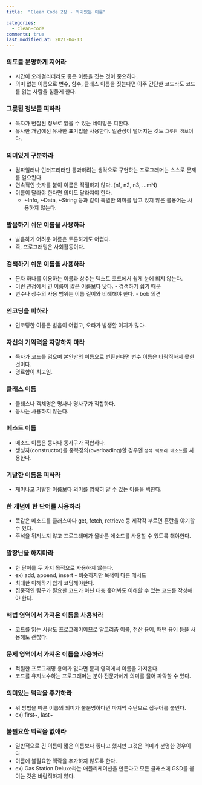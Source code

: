 ```yaml
---
title:  "Clean Code 2장 - 의미있는 이름"

categories:
  - clean-code
comments: true
last_modified_at: 2021-04-13
---
```


### 의도를 분명하게 지어라
* 시간이 오래걸리더라도 좋은 이름을 짓는 것이 중요하다.
* 의미 없는 이름으로 변수, 함수, 클래스 이름을 짓는다면 아주 간단한 코드라도 코드를 읽는 사람을 힘들게 한다.

### 그릇된 정보를 피하라
* 독자가 변질된 정보로 읽을 수 있는 네이밍은 피한다.
* 유사한 개념에선 유사한 표기법을 사용한다. 일관성이 떨어지는 것도 `그릇된 정보`이다.

### 의미있게 구분하라
* 컴파일러나 인터프리터만 통과하려는 생각으로 구현하는 프로그래머는 스스로 문제를 일으킨다.
* 연속적인 숫자를 붙이 이름은 적절하지 않다. (n1, n2, n3, ...mN)
* 이름이 달라야 한다면 의미도 달라져야 한다.
  * ~Info, ~Data, ~String 등과 같이 특별한 의미를 담고 있지 않은 불용어는 사용하지 않는다.

### 발음하기 쉬운 이름을 사용하라
* 발음하기 어려운 이름은 토론하기도 어렵다.
* 즉, 프로그래밍은 사회활동이다.

### 검색하기 쉬운 이름을 사용하라
* 문자 하나를 이용하는 이름과 상수는 텍스트 코드에서 쉽게 눈에 띄지 않는다.
* 이런 관점에서 긴 이름이 짧은 이름보다 낫다. - 검색하기 쉽기 때문
* 변수나 상수의 사용 범위는 이름 길이와 비례해야 한다. - bob 의견

### 인코딩을 피하라
* 인코딩한 이름은 발음이 어렵고, 오타가 발생할 여지가 많다.

### 자신의 기억력을 자랑하지 마라
* 독자가 코드를 읽으며 본인만의 이름으로 변환한다면 변수 이름은 바람직하지 못한 것이다.
* 명료함이 최고임.

### 클래스 이름
* 클래스나 객체명은 명사나 명사구가 적합하다.
* 동사는 사용하지 않는다.

### 메소드 이름
* 메소드 이름은 동사나 동사구가 적합하다.
* 생성자(constructor)를 중복정의(overloading)할 경우엔 `정적 팩토리 메소드`를 사용한다.

### 기발한 이름은 피하라
* 재미나고 기발한 이름보다 의미를 명확히 알 수 있는 이름을 택한다.

### 한 개념에 한 단어를 사용하라
* 똑같은 메소드를 클래스마다 get, fetch, retrieve 등 제각각 부르면 혼란을 야기할 수 있다.
* 주석을 뒤져보지 않고 프로그래머가 올바른 메소드를 사용할 수 있도록 해야한다.

### 말장난을 하지마라
* 한 단어를 두 가지 목적으로 사용하지 않는다.
* ex) add, append, insert - 비슷하지만 목적이 다른 메서드
* 최대한 이해하기 쉽게 코딩해야한다. 
* 집중적인 탐구가 필요한 코드가 아닌 대충 훑어봐도 이해할 수 있는 코드를 작성해야 한다.

### 해법 영역에서 가져온 이름을 사용하라
* 코드를 읽는 사람도 프로그래머이므로 알고리즘 이름, 전산 용어, 패턴 용어 등을 사용해도 괜찮다.

### 문제 영역에서 가져온 이름을 사용하라
* 적절한 프로그래밍 용어가 없다면 문제 영역에서 이름을 가져온다.
* 코드를 유지보수하는 프로그래머는 분야 전문가에게 의미를 물어 파악할 수 있다.

### 의미있는 맥락을 추가하라
* 위 방법을 따른 이름의 의미가 불분명하다면 마지막 수단으로 접두어를 붙인다.
* ex) first~, last~

### 불필요한 맥락을 없애라
* 일반적으로 긴 이름이 짧은 이름보다 좋다고 했지만 그것은 의미가 분명한 경우이다.
* 이름에 불필요한 맥락을 추가하지 않도록 한다.
* ex) Gas Station Deluxe라는 애플리케이션을 만든다고 모든 클래스에 GSD를 붙이는 것은 바람직하지 않다.